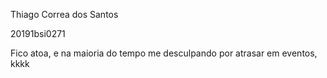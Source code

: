 Thiago Correa dos Santos

20191bsi0271

Fico atoa, e na maioria do tempo me desculpando por atrasar em eventos, kkkk
